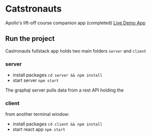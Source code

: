 # Catstronauts

Apollo's lift-off course companion app (completed)
[Live Demo App](https://lift-off-client-demo.netlify.app/)

## Run the project

Castronauts fullstack app holds two main folders `server` and `client`

### server

- install packages `cd server && npm install`
- start server `npm start`

The graphql server pulls data from a rest API holding the

### client

from another terminal window:

- install packages `cd client && npm install`
- start react app `npm start`
